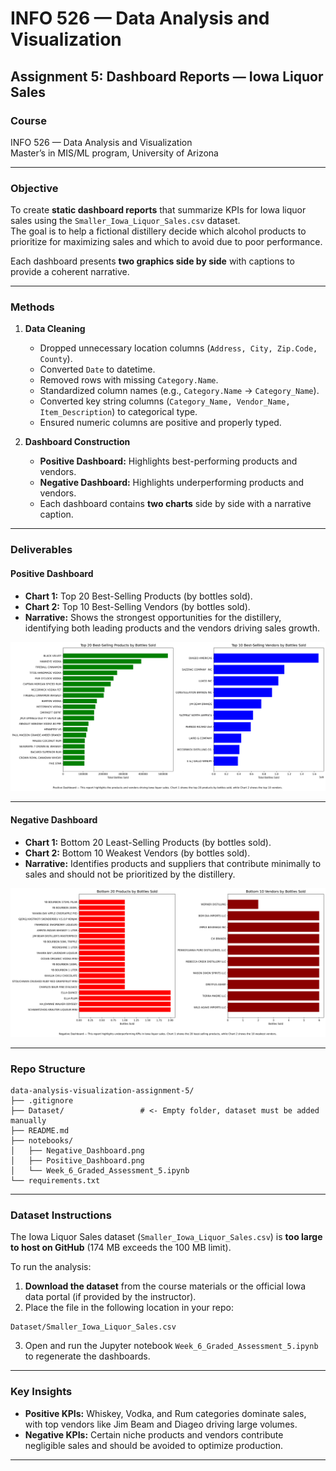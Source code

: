 # INFO 526 — Data Analysis and Visualization  
## Assignment 5: Dashboard Reports — Iowa Liquor Sales

### Course
INFO 526 — Data Analysis and Visualization  
Master’s in MIS/ML program, University of Arizona  

---

### Objective
To create **static dashboard reports** that summarize KPIs for Iowa liquor sales using the `Smaller_Iowa_Liquor_Sales.csv` dataset.  
The goal is to help a fictional distillery decide which alcohol products to prioritize for maximizing sales and which to avoid due to poor performance.  

Each dashboard presents **two graphics side by side** with captions to provide a coherent narrative.  

---

### Methods
1. **Data Cleaning**  
   - Dropped unnecessary location columns (`Address, City, Zip.Code, County`).  
   - Converted `Date` to datetime.  
   - Removed rows with missing `Category.Name`.  
   - Standardized column names (e.g., `Category.Name` → `Category_Name`).  
   - Converted key string columns (`Category_Name, Vendor_Name, Item_Description`) to categorical type.  
   - Ensured numeric columns are positive and properly typed.  

2. **Dashboard Construction**  
   - **Positive Dashboard:** Highlights best-performing products and vendors.  
   - **Negative Dashboard:** Highlights underperforming products and vendors.  
   - Each dashboard contains **two charts** side by side with a narrative caption.  

---

### Deliverables

#### Positive Dashboard
- **Chart 1:** Top 20 Best-Selling Products (by bottles sold).  
- **Chart 2:** Top 10 Best-Selling Vendors (by bottles sold).  
- **Narrative:** Shows the strongest opportunities for the distillery, identifying both leading products and the vendors driving sales growth.  

![Positive Dashboard](notebooks/Positive_Dashboard.png)

---

#### Negative Dashboard
- **Chart 1:** Bottom 20 Least-Selling Products (by bottles sold).  
- **Chart 2:** Bottom 10 Weakest Vendors (by bottles sold).  
- **Narrative:** Identifies products and suppliers that contribute minimally to sales and should not be prioritized by the distillery.  

![Negative Dashboard](notebooks/Negative_Dashboard.png)

---

### Repo Structure

```
data-analysis-visualization-assignment-5/
├── .gitignore
├── Dataset/                 # <- Empty folder, dataset must be added manually
├── README.md
├── notebooks/
│   ├── Negative_Dashboard.png
│   ├── Positive_Dashboard.png
│   └── Week_6_Graded_Assessment_5.ipynb
└── requirements.txt

```

---

### Dataset Instructions

The Iowa Liquor Sales dataset (`Smaller_Iowa_Liquor_Sales.csv`) is **too large to host on GitHub** (174 MB exceeds the 100 MB limit).

To run the analysis:

1. **Download the dataset** from the course materials or the official Iowa data portal (if provided by the instructor).
2. Place the file in the following location in your repo:

```
Dataset/Smaller_Iowa_Liquor_Sales.csv
```

3. Open and run the Jupyter notebook `Week_6_Graded_Assessment_5.ipynb` to regenerate the dashboards.

---


### Key Insights

* **Positive KPIs:** Whiskey, Vodka, and Rum categories dominate sales, with top vendors like Jim Beam and Diageo driving large volumes.
* **Negative KPIs:** Certain niche products and vendors contribute negligible sales and should be avoided to optimize production.

---
